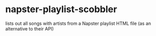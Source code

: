 # napster-playlist-scobbler
lists out all songs with artists from a Napster playlist HTML file (as an alternative to their API)
